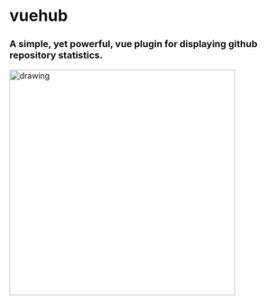 # vuehub
### A simple, yet powerful, vue plugin for displaying github repository statistics.

<img src="https://i.imgur.com/5hvGgc7.png " alt="drawing" width="400"/>

